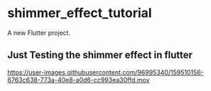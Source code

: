 # shimmer_effect_tutorial

A new Flutter project.

## Just Testing the shimmer effect in flutter




https://user-images.githubusercontent.com/96995340/159510156-6763c638-773a-40e8-a0d6-cc993ea30ffd.mov

